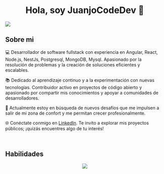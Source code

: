 <div align="center">
<h1 align="center">Hola, soy JuanjoCodeDev 👋</h1>
</div>

<img src="https://i.imgur.com/4UNjmDS.jpeg">

## Sobre mi

💻 Desarrollador de software fullstack con experiencia en Angular, React, Node.js, NestJs, Postgresql, MongoDB, Mysql. Apasionado por la resolución de problemas y la creación de soluciones eficientes y escalables.


📚 Dedicado al aprendizaje continuo y a la experimentación con nuevas tecnologías. Contribuidor activo en proyectos de código abierto y apasionado por compartir mis conocimientos y apoyar a comunidades de desarrolladores.

🚀 Actualmente estoy en búsqueda de nuevos desafíos que me impulsen a salir de mi zona de confort y me permitan crecer profesionalmente.

🌐 Conéctate conmigo en [LinkedIn](https://www.linkedin.com/in/juan-jos%C3%A9-salazar-aguirre-b7b9402b5/). Te invito a explorar mis proyectos públicos; ¡quizás encuentres algo de tu interés!

<br>

## Habilidades

<p align="center">
  <img src="https://skillicons.dev/icons?i=react,angular,js,ts,tailwindcss,bootstrap,css,nodejs,nestjs,postgresql,mysql,mongodb"/>
</p>
